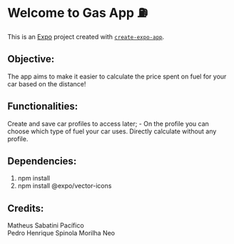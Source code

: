 # Welcome to Gas App ⛽

This is an [Expo](https://expo.dev) project created with [`create-expo-app`](https://www.npmjs.com/package/create-expo-app).

## Objective:

   The app aims to make it easier to calculate the price spent on fuel for your car based on the distance!

## Functionalities:

   Create and save car profiles to access later;
      - On the profile you can choose which type of fuel your car uses.
   Directly calculate without any profile.

## Dependencies:

   1. npm install
   2. npm install @expo/vector-icons

## Credits:

   Matheus Sabatini Pacífico  
   Pedro Henrique Spinola Morilha Neo
